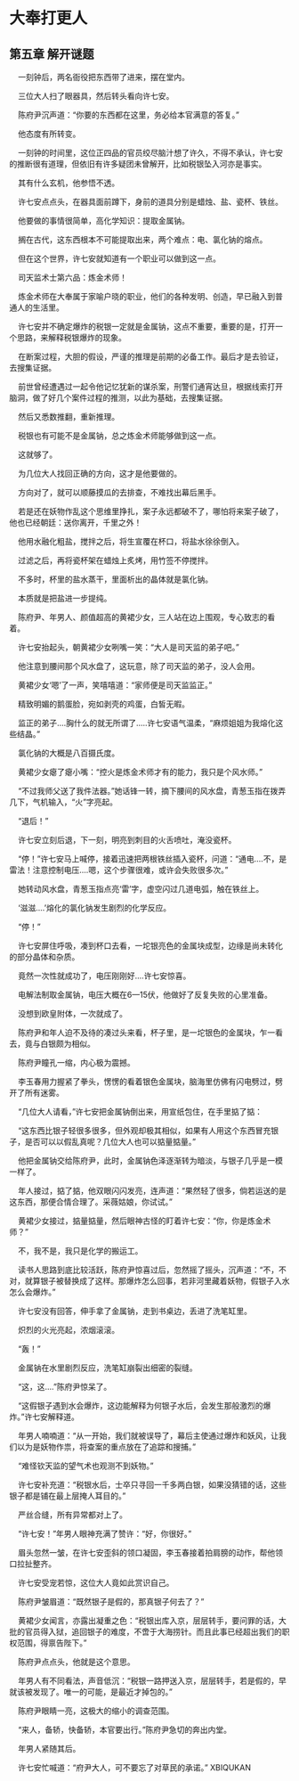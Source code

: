 # 大奉打更人 
 ## 第五章 解开谜题
     一刻钟后，两名衙役把东西带了进来，摆在堂内。

    三位大人扫了眼器具，然后转头看向许七安。

    陈府尹沉声道：“你要的东西都在这里，务必给本官满意的答复。”

    他态度有所转变。

    一刻钟的时间里，这位正四品的官员绞尽脑汁想了许久，不得不承认，许七安的推断很有道理，但依旧有许多疑团未曾解开，比如税银坠入河亦是事实。

    其有什么玄机，他参悟不透。

    许七安点点头，在器具面前蹲下，身前的道具分别是蜡烛、盐、瓷杯、铁丝。

    他要做的事情很简单，高化学知识：提取金属钠。

    搁在古代，这东西根本不可能提取出来，两个难点：电、氯化钠的熔点。

    但在这个世界，许七安就知道有一个职业可以做到这一点。

    司天监术士第六品：炼金术师！

    炼金术师在大奉属于家喻户晓的职业，他们的各种发明、创造，早已融入到普通人的生活里。

    许七安并不确定爆炸的税银一定就是金属钠，这点不重要，重要的是，打开一个思路，来解释税银爆炸的现象。

    在断案过程，大胆的假设，严谨的推理是前期的必备工作。最后才是去验证，去搜集证据。

    前世曾经遭遇过一起令他记忆犹新的谋杀案，刑警们通宵达旦，根据线索打开脑洞，做了好几个案件过程的推测，以此为基础，去搜集证据。

    然后又悉数推翻，重新推理。

    税银也有可能不是金属钠，总之炼金术师能够做到这一点。

    这就够了。

    为几位大人找回正确的方向，这才是他要做的。

    方向对了，就可以顺藤摸瓜的去排查，不难找出幕后黑手。

    若是还在妖物作乱这个思维里挣扎，案子永远都破不了，哪怕将来案子破了，他也已经朝廷：送你离开，千里之外！

    他用水融化粗盐，搅拌之后，将生宣覆在杯口，将盐水徐徐倒入。

    过滤之后，再将瓷杯架在蜡烛上炙烤，用竹签不停搅拌。

    不多时，杯里的盐水蒸干，里面析出的晶体就是氯化钠。

    本质就是把盐进一步提纯。

    陈府尹、年男人、颜值超高的黄裙少女，三人站在边上围观，专心致志的看着。

    许七安抬起头，朝黄裙少女咧嘴一笑：“大人是司天监的弟子吧。”

    他注意到腰间那个风水盘了，这玩意，除了司天监的弟子，没人会用。

    黄裙少女‘嗯’了一声，笑嘻嘻道：“家师便是司天监监正。”

    精致明媚的鹅蛋脸，宛如剥壳的鸡蛋，白皙无暇。

    监正的弟子....胸什么的就无所谓了.....许七安语气温柔，“麻烦姐姐为我熔化这些结晶。”

    氯化钠的大概是八百摄氏度。

    黄裙少女瘪了瘪小嘴：“控火是炼金术师才有的能力，我只是个风水师。”

    “不过我师父送了我件法器。”她话锋一转，摘下腰间的风水盘，青葱玉指在拨弄几下，气机输入，“火”字亮起。

    “退后！”

    许七安立刻后退，下一刻，明亮到刺目的火舌喷吐，淹没瓷杯。

    “停！”许七安马上喊停，接着迅速把两根铁丝插入瓷杯，问道：“通电....不，是雷法！注意控制电压....嗯，这个步骤很难，或许会失败很多次。”

    她转动风水盘，青葱玉指点亮‘雷’字，虚空闪过几道电弧，触在铁丝上。

    ‘滋滋....’熔化的氯化钠发生剧烈的化学反应。

    “停！”

    许七安屏住呼吸，凑到杯口去看，一坨银亮色的金属块成型，边缘是尚未转化的部分晶体和杂质。

    竟然一次性就成功了，电压刚刚好....许七安惊喜。

    电解法制取金属钠，电压大概在6—15伏，他做好了反复失败的心里准备。

    没想到欧皇附体，一次就成了。

    陈府尹和年人迫不及待的凑过头来看，杯子里，是一坨银色的金属块，乍一看去，竟与白银颇为相似。

    陈府尹瞳孔一缩，内心极为震撼。

    李玉春用力握紧了拳头，愣愣的看着银色金属块，脑海里仿佛有闪电劈过，劈开了所有迷雾。

    “几位大人请看，”许七安把金属钠倒出来，用宣纸包住，在手里掂了掂：

    “这东西比银子轻很多很多，但外观却极其相似，如果有人用这个东西冒充银子，是否可以以假乱真呢？几位大人也可以掂量掂量。”

    他把金属钠交给陈府尹，此时，金属钠色泽逐渐转为暗淡，与银子几乎是一模一样了。

    年人接过，掂了掂，他双眼闪闪发亮，连声道：“果然轻了很多，倘若运送的是这东西，那便合情合理了。采薇姑娘，你试试。”

    黄裙少女接过，掂量掂量，然后眼神古怪的盯着许七安：“你，你是炼金术师？”

    不，我不是，我只是化学的搬运工。

    读书人思路到底比较活跃，陈府尹惊喜过后，忽然摇了摇头，沉声道：“不，不对，就算银子被替换成了这样。那爆炸怎么回事，若非河里藏着妖物，假银子入水怎么会爆炸。”

    许七安没有回答，伸手拿了金属钠，走到书桌边，丢进了洗笔缸里。

    炽烈的火光亮起，浓烟滚滚。

    “轰！”

    金属钠在水里剧烈反应，洗笔缸崩裂出细密的裂缝。

    “这，这....”陈府尹惊呆了。

    “这假银子遇到水会爆炸，这边能解释为何银子水后，会发生那般激烈的爆炸。”许七安解释道。

    年男人喃喃道：“从一开始，我们就被误导了，幕后主使通过爆炸和妖风，让我们以为是妖物作祟，将查案的重点放在了追踪和搜捕。”

    “难怪钦天监的望气术也观测不到妖物。”

    许七安补充道：“税银水后，士卒只寻回一千多两白银，如果没猜错的话，这些银子都是铺在最上层掩人耳目的。”

    严丝合缝，所有异常都对上了。

    “许七安！”年男人眼神充满了赞许：“好，你很好。”

    眉头忽然一皱，在许七安歪斜的领口凝固，李玉春接着拍肩膀的动作，帮他领口拉扯整齐。

    许七安受宠若惊，这位大人竟如此赏识自己。

    陈府尹皱眉道：“既然银子是假的，那真银子何去了？”

    黄裙少女闻言，亦露出凝重之色：“税银出库入京，层层转手，要问罪的话，大批的官员得入狱，追回银子的难度，不啻于大海捞针。而且此事已经超出我们的职权范围，得禀告陛下。”

    陈府尹点点头，他就是这个意思。

    年男人有不同看法，声音低沉：“税银一路押送入京，层层转手，若是假的，早就该被发现了。唯一的可能，是最近才掉包的。”

    陈府尹眼睛一亮，这极大的缩小的调查范围。

    “来人，备轿，快备轿，本官要出行。”陈府尹急切的奔出内堂。

    年男人紧随其后。

    许七安忙喊道：“府尹大人，可不要忘了对草民的承诺。” 
XBIQUKAN